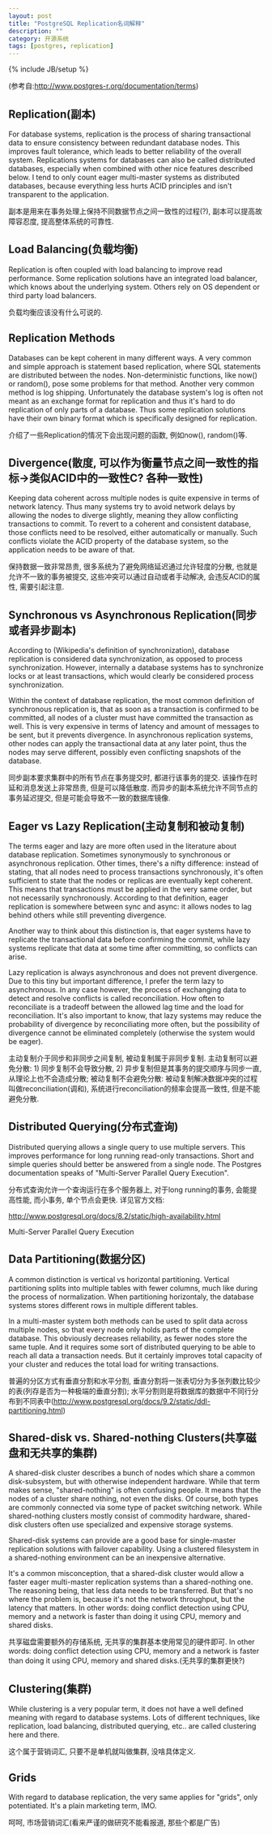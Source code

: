 ```yaml
---
layout: post
title: "PostgreSQL Replication名词解释"
description: ""
category: 开源系统
tags: [postgres, replication]
---
```

{% include JB/setup %}


(参考自:http://www.postgres-r.org/documentation/terms)

Replication(副本)
-----------------
For database systems, replication is the process of sharing transactional data to ensure consistency between redundant database nodes. This improves fault tolerance, which leads to better reliability of the overall system. Replications systems for databases can also be called distributed databases, especially when combined with other nice features described below. I tend to only count eager multi-master systems as distributed databases, because everything less hurts ACID principles and isn't transparent to the application.

副本是用来在事务处理上保持不同数据节点之间一致性的过程(?), 副本可以提高故障容忍度, 提高整体系统的可靠性. 

Load Balancing(负载均衡)
------------------------
Replication is often coupled with load balancing to improve read performance. Some replication solutions have an integrated load balancer, which knows about the underlying system. Others rely on OS dependent or third party load balancers.

负载均衡应该没有什么可说的.

Replication Methods
-------------------
Databases can be kept coherent in many different ways. A very common and simple approach is statement based replication, where SQL statements are distributed between the nodes. Non-deterministic functions, like now() or random(), pose some problems for that method. Another very common method is log shipping. Unfortunately the database system's log is often not meant as an exchange format for replication and thus it's hard to do replication of only parts of a database. Thus some replication solutions have their own binary format which is specifically designed for replication.

介绍了一些Replication的情况下会出现问题的函数, 例如now(), random()等.

Divergence(散度, 可以作为衡量节点之间一致性的指标->类似ACID中的一致性C? 各种一致性)
-----------------------------------------------------------------------------------
Keeping data coherent across multiple nodes is quite expensive in terms of network latency. Thus many systems try to avoid network delays by allowing the nodes to diverge slightly, meaning they allow conflicting transactions to commit. To revert to a coherent and consistent database, those conflicts need to be resolved, either automatically or manually. Such conflicts violate the ACID property of the database system, so the application needs to be aware of that.

保持数据一致非常昂贵, 很多系统为了避免网络延迟通过允许轻度的分散, 也就是允许不一致的事务被提交, 这些冲突可以通过自动或者手动解决, 会违反ACID的属性, 需要引起注意.

Synchronous vs Asynchronous Replication(同步或者异步副本)
---------------------------------------------------------
According to (Wikipedia's definition of synchronization), database replication is considered data synchronization, as opposed to process synchronization. However, internally a database systems has to synchronize locks or at least transactions, which would clearly be considered process synchronization.

Within the context of database replication, the most common definition of synchronous replication is, that as soon as a transaction is confirmed to be committed, all nodes of a cluster must have committed the transaction as well. This is very expensive in terms of latency and amount of messages to be sent, but it prevents divergence. In asynchronous replication systems, other nodes can apply the transactional data at any later point, thus the nodes may serve different, possibly even conflicting snapshots of the database.

同步副本要求集群中的所有节点在事务提交时, 都进行该事务的提交. 该操作在时延和消息发送上非常昂贵, 但是可以降低散度. 而异步的副本系统允许不同节点的事务延迟提交, 但是可能会导致不一致的数据库镜像.

Eager vs Lazy Replication(主动复制和被动复制)
---------------------------------------------
The terms eager and lazy are more often used in the literature about database replication. Sometimes synonymously to synchronous or asynchronous replication. Other times, there's a nifty difference: instead of stating, that all nodes need to process transactions synchronously, it's often sufficient to state that the nodes or replicas are eventually kept coherent. This means that transactions must be applied in the very same order, but not necessarily synchronously. According to that definition, eager replication is somewhere between sync and async: it allows nodes to lag behind others while still preventing divergence.

Another way to think about this distinction is, that eager systems have to replicate the transactional data before confirming the commit, while lazy systems replicate that data at some time after committing, so conflicts can arise.

Lazy replication is always asynchronous and does not prevent divergence. Due to this tiny but important difference, I prefer the term lazy to asynchronous. In any case however, the process of exchanging data to detect and resolve conflicts is called reconciliation. How often to reconciliate is a tradeoff between the allowed lag time and the load for reconciliation. It's also important to know, that lazy systems may reduce the probability of divergence by reconciliating more often, but the possibility of divergence cannot be eliminated completely (otherwise the system would be eager).

主动复制介于同步和非同步之间复制, 被动复制属于非同步复制. 主动复制可以避免分散: 1) 同步复制不会导致分散, 2) 异步复制但是其事务的提交顺序与同步一直, 从理论上也不会造成分散; 被动复制不会避免分散: 被动复制解决数据冲突的过程叫做reconciliation(调和), 系统进行reconciliation的频率会提高一致性, 但是不能避免分散.

Distributed Querying(分布式查询)
--------------------------------
Distributed querying allows a single query to use multiple servers. This improves performance for long running read-only transactions. Short and simple queries should better be answered from a single node. The Postgres documentation speaks of "Multi-Server Parallel Query Execution".

分布式查询允许一个查询运行在多个服务器上, 对于long running的事务, 会能提高性能, 而小事务, 单个节点会更快. 详见官方文档:

http://www.postgresql.org/docs/8.2/static/high-availability.html

Multi-Server Parallel Query Execution

Data Partitioning(数据分区)
---------------------------
A common distinction is vertical vs horizontal partitioning. Vertical partitioning splits into multiple tables with fewer columns, much like during the process of normalization. When partitioning horizontaly, the database systems stores different rows in multiple different tables.

In a multi-master system both methods can be used to split data across multiple nodes, so that every node only holds parts of the complete database. This obviously decreases reliability, as fewer nodes store the same tuple. And it requires some sort of distributed querying to be able to reach all data a transaction needs. But it certainly improves total capacity of your cluster and reduces the total load for writing transactions.

普遍的分区方式有垂直分割和水平分割, 垂直分割将一张表切分为多张列数比较少的表(列存是否为一种极端的垂直分割); 水平分割则是将数据库的数据中不同行分布到不同表中(http://www.postgresql.org/docs/9.2/static/ddl-partitioning.html)

Shared-disk vs. Shared-nothing Clusters(共享磁盘和无共享的集群)
---------------------------------------------------------------
A shared-disk cluster describes a bunch of nodes which share a common disk-subsystem, but with otherwise independent hardware. While that term makes sense, "shared-nothing" is often confusing people. It means that the nodes of a cluster share nothing, not even the disks. Of course, both types are commonly connected via some type of packet switching network. While shared-nothing clusters mostly consist of commodity hardware, shared-disk clusters often use specialized and expensive storage systems.

Shared-disk systems can provide are a good base for single-master replication solutions with failover capability. Using a clustered filesystem in a shared-nothing environment can be an inexpensive alternative.

It's a common misconception, that a shared-disk cluster would allow a faster eager multi-master replication systems than a shared-nothing one. The reasoning being, that less data needs to be transferred. But that's no where the problem is, because it's not the network throughput, but the latency that matters. In other words: doing conflict detection using CPU, memory and a network is faster than doing it using CPU, memory and shared disks.

共享磁盘需要额外的存储系统, 无共享的集群基本使用常见的硬件即可. In other words: doing conflict detection using CPU, memory and a network is faster than doing it using CPU, memory and shared disks.(无共享的集群更快?)

Clustering(集群)
----------------
While clustering is a very popular term, it does not have a well defined meaning with regard to database systems. Lots of different techniques, like replication, load balancing, distributed querying, etc.. are called clustering here and there.

这个属于营销词汇, 只要不是单机就叫做集群, 没啥具体定义.

Grids
-----
With regard to database replication, the very same applies for "grids", only potentiated. It's a plain marketing term, IMO.

呵呵, 市场营销词汇(看来严谨的做研究不能看报道, 那些个都是广告)
